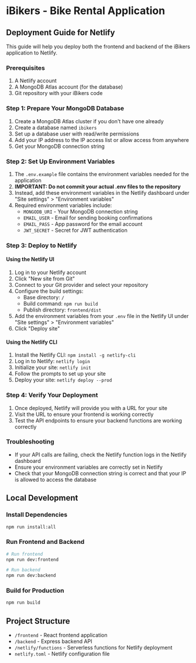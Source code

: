 # iBikers - Bike Rental Application

## Deployment Guide for Netlify

This guide will help you deploy both the frontend and backend of the iBikers application to Netlify.

### Prerequisites

1. A Netlify account
2. A MongoDB Atlas account (for the database)
3. Git repository with your iBikers code

### Step 1: Prepare Your MongoDB Database

1. Create a MongoDB Atlas cluster if you don't have one already
2. Create a database named `ibikers`
3. Set up a database user with read/write permissions
4. Add your IP address to the IP access list or allow access from anywhere
5. Get your MongoDB connection string

### Step 2: Set Up Environment Variables

1. The `.env.example` file contains the environment variables needed for the application
2. **IMPORTANT: Do not commit your actual .env files to the repository**
3. Instead, add these environment variables in the Netlify dashboard under "Site settings" > "Environment variables"
4. Required environment variables include:
   - `MONGODB_URI` - Your MongoDB connection string
   - `EMAIL_USER` - Email for sending booking confirmations
   - `EMAIL_PASS` - App password for the email account
   - `JWT_SECRET` - Secret for JWT authentication

### Step 3: Deploy to Netlify

#### Using the Netlify UI

1. Log in to your Netlify account
2. Click "New site from Git"
3. Connect to your Git provider and select your repository
4. Configure the build settings:
   - Base directory: `/`
   - Build command: `npm run build`
   - Publish directory: `frontend/dist`
5. Add the environment variables from your `.env` file in the Netlify UI under "Site settings" > "Environment variables"
6. Click "Deploy site"

#### Using the Netlify CLI

1. Install the Netlify CLI: `npm install -g netlify-cli`
2. Log in to Netlify: `netlify login`
3. Initialize your site: `netlify init`
4. Follow the prompts to set up your site
5. Deploy your site: `netlify deploy --prod`

### Step 4: Verify Your Deployment

1. Once deployed, Netlify will provide you with a URL for your site
2. Visit the URL to ensure your frontend is working correctly
3. Test the API endpoints to ensure your backend functions are working correctly

### Troubleshooting

- If your API calls are failing, check the Netlify function logs in the Netlify dashboard
- Ensure your environment variables are correctly set in Netlify
- Check that your MongoDB connection string is correct and that your IP is allowed to access the database

## Local Development

### Install Dependencies

```bash
npm run install:all
```

### Run Frontend and Backend

```bash
# Run frontend
npm run dev:frontend

# Run backend
npm run dev:backend
```

### Build for Production

```bash
npm run build
```

## Project Structure

- `/frontend` - React frontend application
- `/backend` - Express backend API
- `/netlify/functions` - Serverless functions for Netlify deployment
- `netlify.toml` - Netlify configuration file